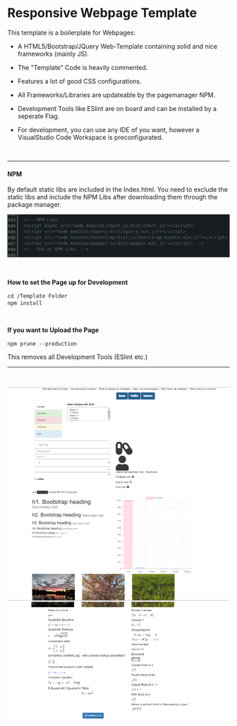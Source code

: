# Responsive Webpage Template

This template is a boilerplate for Webpages:

- A HTML5/Bootstrap/JQuery Web-Template containing solid and nice frameworks (mainly JS).

- The "Template" Code is heavily commented.

- Features a lot of good CSS configurations.

- All Frameworks/Libraries are updateable by the pagemanager NPM.

- Development Tools like ESlint are on board and can be installed by a seperate Flag.

- For development, you can use any IDE of you want, however a VisualStudio Code Workspace is preconfigurated.

<br>

 -------

<h4>NPM </h4>

By default static libs are included in the Index.html.
You need to exclude the static libs and include the NPM Libs after downloading them through the package manager.


 ![Screen1](ScreenShoot-3.png) 

<br>

<b> How to set the Page up for Development </b>

    cd /Template Folder
    npm install

<br>

**If you want to Upload the Page**

    npm prune --production
 
 This removes all Development Tools (ESlint etc.)
 
 -------
 
 
 <br>
 
 ![Screen1](ScreenShoot-1.png) 
 ![Screen1](ScreenShoot-2.png)
 
